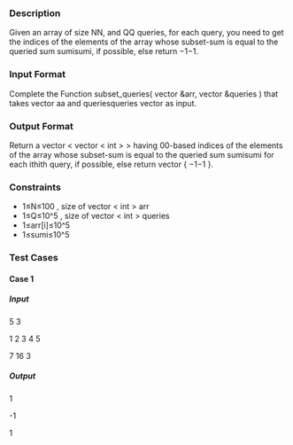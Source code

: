### Description

Given an array of size NN, and QQ queries, for each query, you need to get the indices of the elements of the array whose subset-sum is equal to the queried sum sumisumi​, if possible, else return −1−1.

### Input Format

Complete the Function subset_queries( vector &arr, vector &queries ) that takes vector aa and queriesqueries vector as input.

### Output Format

Return a vector < vector < int > > having 00-based indices of the elements of the array whose subset-sum is equal to the queried sum sumisumi​ for each ithith query, if possible, else return vector { −1−1 }.

### Constraints

- 1≤N≤100   , size of vector < int > arr
- 1≤Q≤10^5   ,  size of vector < int > queries
- 1≤arr[i]≤10^5
- 1≤sumi​≤10^5


### Test Cases

#### Case 1
##### Input
5 3

1 2 3 4 5

7 16 3

##### Output
1

-1

1